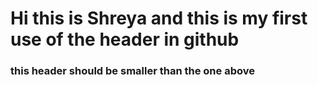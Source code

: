 # Hi this is Shreya and this is my first use of the header in github #
### this header should be smaller than the one above ###
